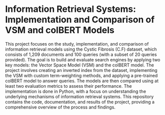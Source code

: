# Information Retrieval Systems: Implementation and Comparison of VSM and colBERT Models

This project focuses on the study, implementation, and comparison of information retrieval models using the Cystic Fibrosis (C.F) dataset, which consists of 1,209 documents and 100 queries (with a subset of 20 queries provided). The goal is to build and evaluate search engines by applying two key models: the Vector Space Model (VSM) and the colBERT model. The project involves creating an inverted index from the dataset, implementing the VSM with custom term-weighting methods, and applying a pre-trained colBERT model to answer queries. The models are then compared using at least two evaluation metrics to assess their performance. The implementation is done in Python, with a focus on understanding the underlying mechanisms of information retrieval systems. This repository contains the code, documentation, and results of the project, providing a comprehensive overview of the process and findings.
